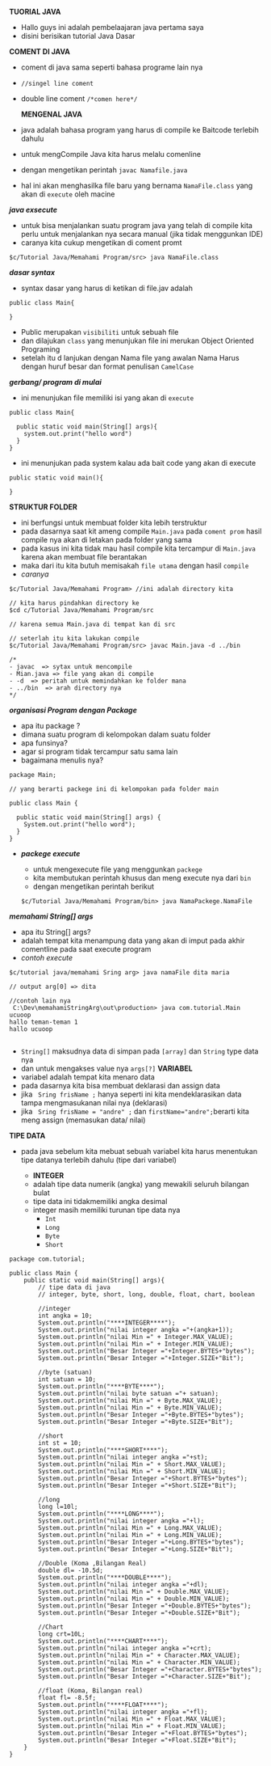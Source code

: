 **TUORIAL JAVA**

- Hallo guys ini adalah pembelaajaran java pertama saya
- disini berisikan tutorial Java Dasar

**COMENT DI JAVA**

- coment di java sama seperti bahasa programe lain nya
- `//singel line coment`
- double line coment `/*comen here*/`

  **MENGENAL JAVA**

- java adalah bahasa program yang harus di compile ke Baitcode terlebih dahulu
- untuk mengCompile Java kita harus melalu comenline
- dengan mengetikan perintah `javac Namafile.java`
- hal ini akan menghasilka file baru yang bernama `NamaFile.class` yang akan di `execute` oleh macine

**_java exsecute_**

- untuk bisa menjalankan suatu program java yang telah di compile kita perlu untuk menjalankan nya secara manual (jika tidak menggunkan IDE)
- caranya kita cukup mengetikan di coment promt

```
$c/Tutorial Java/Memahami Program/src> java NamaFile.class
```

**_dasar syntax_**

- syntax dasar yang harus di ketikan di file.jav adalah

```
public class Main{

}
```

- Public merupakan `visibiliti` untuk sebuah file
- dan dilajukan `class` yang menunjukan file ini merukan Object Oriented Programing
- setelah itu d lanjukan dengan Nama file yang awalan Nama Harus dengan huruf besar dan format penulisan `CamelCase`

**_gerbang/ program di mulai_**

- ini menunjukan file memiliki isi yang akan di `execute`

```
public class Main{

  public static void main(String[] args){
    system.out.print("hello word")
  }
}
```

- ini menunjukan pada system kalau ada bait code yang akan di execute

```
public static void main(){

}
```

**STRUKTUR FOLDER**

- ini berfungsi untuk membuat folder kita lebih terstruktur
- pada dasarnya saat kit ameng compile `Main.java` pada `coment prom` hasil compile nya akan di letakan pada folder yang sama
- pada kasus ini kita tidak mau hasil compile kita tercampur di `Main.java` karena akan membuat file berantakan
- maka dari itu kita butuh memisakah `file utama` dengan hasil `compile`
- _caranya_

```
$c/Tutorial Java/Memahami Program> //ini adalah directory kita

// kita harus pindahkan directory ke
$cd c/Tutorial Java/Memahami Program/src

// karena semua Main.java di tempat kan di src

// seterlah itu kita lakukan compile
$c/Tutorial Java/Memahami Program/src> javac Main.java -d ../bin

/*
- javac  => sytax untuk mencompile
- Mian.java => file yang akan di compile
- -d  => peritah untuk memindahkan ke folder mana
- ../bin  => arah directory nya
*/
```

**_organisasi Program dengan Package_**

- apa itu package ?
- dimana suatu program di kelompokan dalam suatu folder
- apa funsinya?
- agar si program tidak tercampur satu sama lain
- bagaimana menulis nya?

```
package Main;

// yang berarti packege ini di kelompokan pada folder main

public class Main {

  public static void main(String[] args) {
    System.out.print("hello word");
  }
}
```

- **_packege execute_**

  - untuk mengexecute file yang menggunkan `packege`
  - kita membutukan perintah khusus dan meng execute nya dari `bin`
  - dengan mengetikan perintah berikut

  ```
  $c/Tutorial Java/Memahami Program/bin> java NamaPackege.NamaFile
  ```

**_memahami String[] args_**

- apa itu String[] args?
- adalah tempat kita menampung data yang akan di imput pada akhir comentline pada saat execute program
- _contoh execute_

```
$c/tutorial java/memahami Sring arg> java namaFile dita maria

// output arg[0] => dita

//contoh lain nya
 C:\Dev\memahamiStringArg\out\production> java com.tutorial.Main ucuoop
hallo teman-teman 1
hallo ucuoop


```

- `String[]` maksudnya data di simpan pada `[array]` dan `String` type data nya
- dan untuk mengakses value nya `args[?]`
  **VARIABEL**
- variabel adalah tempat kita menaro data
- pada dasarnya kita bisa membuat deklarasi dan assign data
- jika ` Sring frisName ;` hanya seperti ini kita mendeklarasikan data tampa mengmasukanan nilai nya (deklarasi)
- jika ` Sring frisName = "andre" ;` dan `firstName="andre";`berarti kita meng assign (memasukan data/ nilai)

**TIPE DATA**

- pada java sebelum kita mebuat sebuah variabel kita harus menentukan tipe datanya terlebih dahulu (tipe dari variabel)

  - **INTEGER**
  - adalah tipe data numerik (angka) yang mewakili seluruh bilangan bulat
  - tipe data ini tidakmemiliki angka desimal
  - integer masih memiliki turunan tipe data nya
    - `Int`
    - `Long`
    - `Byte`
    - `Short`

```
package com.tutorial;

public class Main {
    public static void main(String[] args){
        // tipe data di java
        // integer, byte, short, long, double, float, chart, boolean

        //integer
        int angka = 10;
        System.out.println("****INTEGER****");
        System.out.println("nilai integer angka ="+(angka+1));
        System.out.println("nilai Min =" + Integer.MAX_VALUE);
        System.out.println("nilai Min =" + Integer.MIN_VALUE);
        System.out.println("Besar Integer ="+Integer.BYTES+"bytes");
        System.out.println("Besar Integer ="+Integer.SIZE+"Bit");

        //byte (satuan)
        int satuan = 10;
        System.out.println("****BYTE****");
        System.out.println("nilai byte satuan ="+ satuan);
        System.out.println("nilai Min =" + Byte.MAX_VALUE);
        System.out.println("nilai Min =" + Byte.MIN_VALUE);
        System.out.println("Besar Integer ="+Byte.BYTES+"bytes");
        System.out.println("Besar Integer ="+Byte.SIZE+"Bit");

        //short
        int st = 10;
        System.out.println("****SHORT****");
        System.out.println("nilai integer angka ="+st);
        System.out.println("nilai Min =" + Short.MAX_VALUE);
        System.out.println("nilai Min =" + Short.MIN_VALUE);
        System.out.println("Besar Integer ="+Short.BYTES+"bytes");
        System.out.println("Besar Integer ="+Short.SIZE+"Bit");

        //long
        long l=10l;
        System.out.println("****LONG****");
        System.out.println("nilai integer angka ="+l);
        System.out.println("nilai Min =" + Long.MAX_VALUE);
        System.out.println("nilai Min =" + Long.MIN_VALUE);
        System.out.println("Besar Integer ="+Long.BYTES+"bytes");
        System.out.println("Besar Integer ="+Long.SIZE+"Bit");

        //Double (Koma ,Bilangan Real)
        double dl= -10.5d;
        System.out.println("****DOUBLE****");
        System.out.println("nilai integer angka ="+dl);
        System.out.println("nilai Min =" + Double.MAX_VALUE);
        System.out.println("nilai Min =" + Double.MIN_VALUE);
        System.out.println("Besar Integer ="+Double.BYTES+"bytes");
        System.out.println("Besar Integer ="+Double.SIZE+"Bit");

        //Chart
        long crt=10L;
        System.out.println("****CHART****");
        System.out.println("nilai integer angka ="+crt);
        System.out.println("nilai Min =" + Character.MAX_VALUE);
        System.out.println("nilai Min =" + Character.MIN_VALUE);
        System.out.println("Besar Integer ="+Character.BYTES+"bytes");
        System.out.println("Besar Integer ="+Character.SIZE+"Bit");

        //float (Koma, Bilangan real)
        float fl= -8.5f;
        System.out.println("****FLOAT****");
        System.out.println("nilai integer angka ="+fl);
        System.out.println("nilai Min =" + Float.MAX_VALUE);
        System.out.println("nilai Min =" + Float.MIN_VALUE);
        System.out.println("Besar Integer ="+Float.BYTES+"bytes");
        System.out.println("Besar Integer ="+Float.SIZE+"Bit");
    }
}

```
